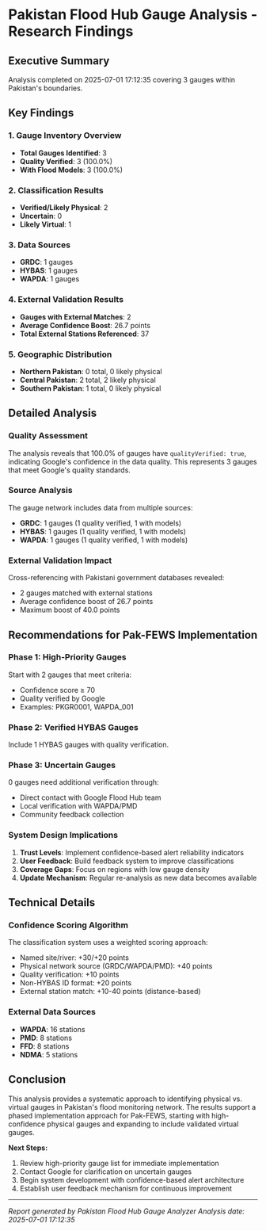 # Pakistan Flood Hub Gauge Analysis - Research Findings

## Executive Summary

Analysis completed on 2025-07-01 17:12:35 covering 3 gauges within Pakistan's boundaries.

## Key Findings

### 1. Gauge Inventory Overview
- **Total Gauges Identified**: 3
- **Quality Verified**: 3 (100.0%)
- **With Flood Models**: 3 (100.0%)

### 2. Classification Results
- **Verified/Likely Physical**: 2
- **Uncertain**: 0
- **Likely Virtual**: 1

### 3. Data Sources
- **GRDC**: 1 gauges
- **HYBAS**: 1 gauges
- **WAPDA**: 1 gauges

### 4. External Validation Results
- **Gauges with External Matches**: 2
- **Average Confidence Boost**: 26.7 points
- **Total External Stations Referenced**: 37

### 5. Geographic Distribution
- **Northern Pakistan**: 0 total, 0 likely physical
- **Central Pakistan**: 2 total, 2 likely physical
- **Southern Pakistan**: 1 total, 0 likely physical

## Detailed Analysis

### Quality Assessment
The analysis reveals that 100.0% of gauges have `qualityVerified: true`, indicating Google's confidence in the data quality. This represents 3 gauges that meet Google's quality standards.

### Source Analysis
The gauge network includes data from multiple sources:
- **GRDC**: 1 gauges (1 quality verified, 1 with models)
- **HYBAS**: 1 gauges (1 quality verified, 1 with models)
- **WAPDA**: 1 gauges (1 quality verified, 1 with models)

### External Validation Impact
Cross-referencing with Pakistani government databases revealed:
- 2 gauges matched with external stations
- Average confidence boost of 26.7 points
- Maximum boost of 40.0 points

## Recommendations for Pak-FEWS Implementation

### Phase 1: High-Priority Gauges
Start with 2 gauges that meet criteria:
- Confidence score ≥ 70
- Quality verified by Google
- Examples: PKGR0001, WAPDA_001

### Phase 2: Verified HYBAS Gauges
Include 1 HYBAS gauges with quality verification.

### Phase 3: Uncertain Gauges
0 gauges need additional verification through:
- Direct contact with Google Flood Hub team
- Local verification with WAPDA/PMD
- Community feedback collection

### System Design Implications
1. **Trust Levels**: Implement confidence-based alert reliability indicators
2. **User Feedback**: Build feedback system to improve classifications
3. **Coverage Gaps**: Focus on regions with low gauge density
4. **Update Mechanism**: Regular re-analysis as new data becomes available

## Technical Details

### Confidence Scoring Algorithm
The classification system uses a weighted scoring approach:
- Named site/river: +30/+20 points
- Physical network source (GRDC/WAPDA/PMD): +40 points
- Quality verification: +10 points
- Non-HYBAS ID format: +20 points
- External station match: +10-40 points (distance-based)

### External Data Sources
- **WAPDA**: 16 stations
- **PMD**: 8 stations
- **FFD**: 8 stations
- **NDMA**: 5 stations

## Conclusion

This analysis provides a systematic approach to identifying physical vs. virtual gauges in Pakistan's flood monitoring network. The results support a phased implementation approach for Pak-FEWS, starting with high-confidence physical gauges and expanding to include validated virtual gauges.

**Next Steps:**
1. Review high-priority gauge list for immediate implementation
2. Contact Google for clarification on uncertain gauges
3. Begin system development with confidence-based alert architecture
4. Establish user feedback mechanism for continuous improvement

---
*Report generated by Pakistan Flood Hub Gauge Analyzer*
*Analysis date: 2025-07-01 17:12:35*
